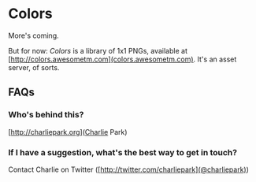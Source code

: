 # Colors

More's coming.

But for now: *Colors* is a library of 1x1 PNGs, available at [http://colors.awesometm.com](colors.awesometm.com). It's an asset server, of sorts.

## FAQs

### Who's behind this?

[http://charliepark.org](Charlie Park)

### If I have a suggestion, what's the best way to get in touch?

Contact Charlie on Twitter ([http://twitter.com/charliepark](@charliepark))